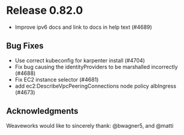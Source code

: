 # Release 0.82.0
- Improve ipv6 docs and link to docs in help text (#4689)

## Bug Fixes

- Use correct kubeconfig for karpenter install (#4704)
- Fix bug causing the identityProviders to be marshalled incorrectly (#4688)
- Fix EC2 instance selector (#4681)
- add ec2:DescribeVpcPeeringConnections node policy albIngress (#4673)

## Acknowledgments
Weaveworks would like to sincerely thank:
  @bwagner5, and @matti

